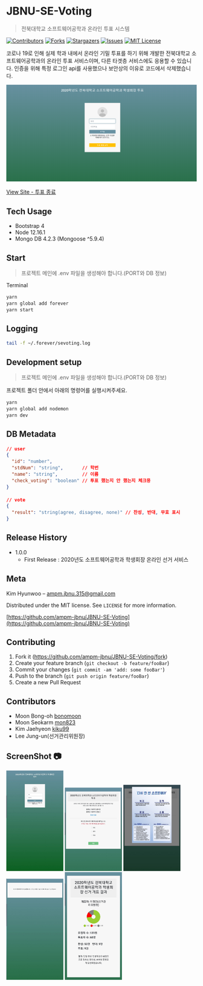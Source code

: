 # JBNU-SE-Voting

> 전북대학교 소프트웨어공학과 온라인 투표 시스템

[![Contributors][contributors-shield]][contributors-url]
[![Forks][forks-shield]][forks-url]
[![Stargazers][stars-shield]][stars-url]
[![Issues][issues-shield]][issues-url]
[![MIT License][license-shield]][license-url]

코로나 19로 인해 실제 학과 내에서 온라인 기밀 투표를 하기 위해 개발한 전북대학교 소프트웨어공학과의 온라인 투표 서비스이며, 다른 타겟층 서비스에도 응용할 수 있습니다.
인증을 위해 특정 로그인 api를 사용했으나 보안상의 이유로 코드에서 삭제했습니다.

![](overview.png)

[View Site - 투표 종료](http://ampm.jbnu.ac.kr/jbnu-se-voting)

## Tech Usage

* Bootstrap 4
* Node 12.16.1
* Mongo DB 4.2.3 (Mongoose ^5.9.4)

## Start

> 프로젝트 메인에 .env 파일을 생성해야 합니다.(PORT와 DB 정보)

Terminal

```sh
yarn
yarn global add forever
yarn start
```

## Logging

```sh
tail -f ~/.forever/sevoting.log
```

## Development setup

> 프로젝트 메인에 .env 파일을 생성해야 합니다.(PORT와 DB 정보)

프로젝트 폴더 안에서 아래의 명령어를 실행시켜주세요.

```sh
yarn
yarn global add nodemon
yarn dev
```

## DB Metadata

```json
// user
{
  "id": "number",
  "stdNum": "string",       // 학번
  "name": "string",         // 이름
  "check_voting": "boolean" // 투표 했는지 안 했는지 체크용
}

// vote
{
  "result": "string(agree, disagree, none)" // 찬성, 반대, 무효 표시
}

```


## Release History

- 1.0.0
  - First Release : 2020년도 소프트웨어공학과 학생회장 온라인 선거 서비스

## Meta

Kim Hyunwoo – ampm.jbnu.315@gmail.com

Distributed under the MIT license. See `LICENSE` for more information.

[https://github.com/ampm-jbnu/JBNU-SE-Voting](https://github.com/ampm-jbnu/JBNU-SE-Voting)

## Contributing

1. Fork it (<https://github.com/ampm-jbnu/JBNU-SE-Voting/fork>)
2. Create your feature branch (`git checkout -b feature/fooBar`)
3. Commit your changes (`git commit -am 'add: some fooBar'`)
4. Push to the branch (`git push origin feature/fooBar`)
5. Create a new Pull Request

## Contributors

- Moon Bong-oh [bonomoon](https://github.com/bonomoon)
- Moon Seokarm [mon823](https://github.com/mon823)
- Kim Jaehyeon [kiku99](https://github.com/kiku99)
- Lee Jung-un(선거관리위원장)

## ScreenShot :camera:

<div>
  <img width="30%" src="https://github.com/ampm-jbnu/JBNU-SE-Voting/blob/master/src/screenshot/1.jpg" />
  <img width="30%" src="https://github.com/ampm-jbnu/JBNU-SE-Voting/blob/master/src/screenshot/2.jpg" />
  <img width="30%" src="https://github.com/ampm-jbnu/JBNU-SE-Voting/blob/master/src/screenshot/3.jpg" />
  <img width="30%" src="https://github.com/ampm-jbnu/JBNU-SE-Voting/blob/master/src/screenshot/4.jpg" />
  <img width="30%" src="https://github.com/ampm-jbnu/JBNU-SE-Voting/blob/master/src/screenshot/5.jpg" />
</div>

<!-- MARKDOWN LINKS & IMAGES -->
<!-- https://www.markdownguide.org/basic-syntax/#reference-style-links -->

[contributors-shield]: https://img.shields.io/github/contributors/ampm-jbnu/JBNU-SE-Voting.svg?style=flat-square
[contributors-url]: https://github.com/ampm-jbnu/JBNU-SE-Voting/graphs/contributors
[forks-shield]: https://img.shields.io/github/forks/ampm-jbnu/JBNU-SE-Voting.svg?style=flat-square
[forks-url]: https://github.com/ampm-jbnu/JBNU-SE-Voting/network/members
[stars-shield]: https://img.shields.io/github/stars/ampm-jbnu/JBNU-SE-Voting.svg?style=flat-square
[stars-url]: https://github.com/ampm-jbnu/JBNU-SE-Voting/stargazers
[issues-shield]: https://img.shields.io/github/issues/ampm-jbnu/JBNU-SE-Voting.svg?style=flat-square
[issues-url]: https://github.com/ampm-jbnu/JBNU-SE-Voting/issues
[license-shield]: https://img.shields.io/badge/License-MIT-yellow.svg
[license-url]: https://github.com/ampm-jbnu/JBNU-SE-Voting/blob/master/LICENSE.md
